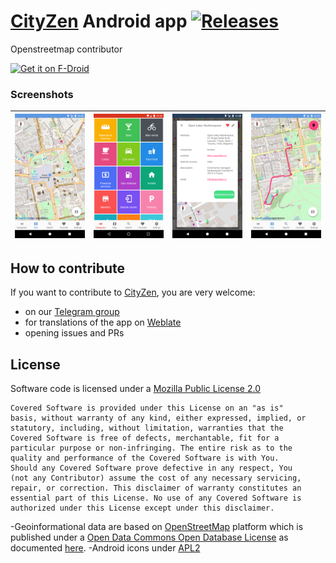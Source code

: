 # [CityZen](http://cityzenapp.co/) Android app [![Releases](https://img.shields.io/github/release/CityZenApp/Android-Development.svg)](https://github.com/CityZenApp/Android-Development/releases/latest)
Openstreetmap contributor

<a href="https://f-droid.org/packages/com.cityzen.cityzen" target="_blank">
<img src="https://f-droid.org/badge/get-it-on.png" alt="Get it on F-Droid" height="90"/></a>

### Screenshots
|![Screenshot](/Screenshots/Screenshot_1499769190.png)|![Screenshot](/Screenshots/CityZen_app_screenshot_home_ver_1.1.0.png)|![Screenshot](/Screenshots/Screenshot_1499769543.png)|![Screenshot](/Screenshots/Screenshot_1499769465.png)|
| ------------- | ------------- | ------------- | ------------- | 

## How to contribute
If you want to contribute to [CityZen](http://cityzenapp.co/), you are very welcome: 

- on our [Telegram group](https://t.me/CityZenApp)
- for translations of the app on [Weblate](https://hosted.weblate.org/projects/cityzen/strings/)
- opening issues and PRs

## License
Software code is licensed under a [Mozilla Public License 2.0](https://github.com/CityZenApp/CityZen-Android/blob/master/LICENSE)

```
Covered Software is provided under this License on an "as is"
basis, without warranty of any kind, either expressed, implied, or
statutory, including, without limitation, warranties that the
Covered Software is free of defects, merchantable, fit for a
particular purpose or non-infringing. The entire risk as to the
quality and performance of the Covered Software is with You.
Should any Covered Software prove defective in any respect, You
(not any Contributor) assume the cost of any necessary servicing,
repair, or correction. This disclaimer of warranty constitutes an
essential part of this License. No use of any Covered Software is
authorized under this License except under this disclaimer.  
```
-Geoinformational data are based on [OpenStreetMap](https://www.openstreetmap.org/) platform which is published under a [Open Data Commons Open Database License](https://opendatacommons.org/licenses/odbl/) as documented [here](https://www.openstreetmap.org/copyright).
-Android icons under [APL2](https://material.io/icons/)
